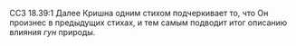 ССЗ 18.39:1	Далее Кришна одним стихом подчеркивает то, что Он произнес в предыдущих стихах, и тем самым подводит итог описанию влияния _гун_ природы.